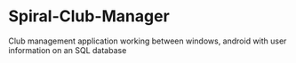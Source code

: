 # Spiral-Club-Manager
Club management application working between windows, android with user information on an SQL database
